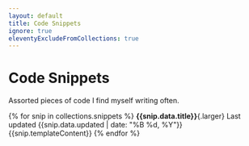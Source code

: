 ```yaml
---
layout: default
title: Code Snippets
ignore: true
eleventyExcludeFromCollections: true
---
```


# Code Snippets
Assorted pieces of code I find myself writing often.


{% for snip in collections.snippets %}
**{{snip.data.title}}**{.larger}
Last updated {{snip.data.updated | date: "%B %d, %Y"}}
{{snip.templateContent}}
{% endfor %}
